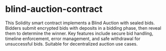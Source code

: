 # blind-auction-contract
This Solidity smart contract implements a Blind Auction with sealed bids. Bidders submit encrypted bids with deposits in a bidding phase, then reveal them to determine the winner. Key features include secure bid handling, timeline enforcement, error management, and safe withdrawal for unsuccessful bids. Suitable for decentralized auction use cases.
